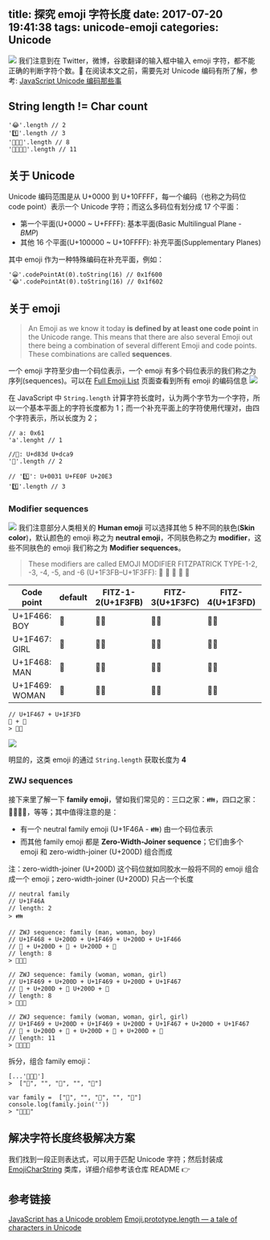 title: 探究 emoji 字符长度
date: 2017-07-20 19:41:38
tags: unicode-emoji
categories: Unicode
---

![](http://7vikhl.com1.z0.glb.clouddn.com/C0E1DEF1-900B-4372-B8CB-B166A1ABBA57.png)
我们注意到在 Twitter，微博，谷歌翻译的输入框中输入 emoji 字符，都不能正确的判断字符个数。🤷‍
在阅读本文之前，需要先对 Unicode 编码有所了解，参考: [JavaScript Unicode 编码那些事](http://objcer.com/2017/05/21/JavaScript-Unicode/)

<!-- more -->

## String length != Char count
```
'😂'.length // 2
'1️⃣'.length // 3
'👨‍👨‍👦'.length // 8
'👨‍👩‍👧‍👦'.length // 11
```

## 关于 Unicode
Unicode 编码范围是从 U+0000 到 U+10FFFF，每一个编码（也称之为码位 code point）表示一个 Unicode 字符；而这么多码位有划分成 17 个平面：
- 第一个平面(U+0000 ~ U+FFFF): 基本平面(Basic Multilingual Plane - *BMP*)
- 其他 16 个平面(U+100000 ~ U+10FFFF): 补充平面(Supplementary Planes)

其中 emoji 作为一种特殊编码在补充平面，例如：
```
'😀'.codePointAt(0).toString(16) // 0x1f600
'😂'.codePointAt(0).toString(16) // 0x1f602
```

## 关于 emoji
> An Emoji as we know it today **is defined by at least one code point** in the Unicode range. This means that there are also several Emoji out there being a combination of several different Emoji and code points. These combinations are called **sequences**.

一个 emoji 字符至少由一个码位表示，一个 emoji 有多个码位表示的我们称之为序列(sequences)。可以在 [Full Emoji List](http://unicode.org/emoji/charts/full-emoji-list.html) 页面查看到所有 emoji 的编码信息
![](http://7vikhl.com1.z0.glb.clouddn.com/5E88BF15-66B7-4A32-9125-B3E019C52E9C.png)

在 JavaScript 中 `String.length` 计算字符长度时，认为两个字节为一个字符，所以一个基本平面上的字符长度都为 1；而一个补充平面上的字符使用代理对，由四个字符表示，所以长度为 2；
```
// a: 0x61
'a'.lenght // 1

//💩: U+d83d U+dca9
'💩'.length // 2

// '1️⃣': U+0031 U+FE0F U+20E3
'1️⃣'.length // 3
```

### Modifier sequences
![](http://7vikhl.com1.z0.glb.clouddn.com/480D3F20-0262-40E4-B7C6-E068A9958692.png)
我们注意部分人类相关的 **Human emoji** 可以选择其他 5 种不同的肤色(**Skin color**)，默认颜色的 emoji 称之为 **neutral emoji**，不同肤色称之为 **modifier**，这些不同肤色的 emoji 我们称之为 **Modifier sequences**。
> These modifiers are called EMOJI MODIFIER FITZPATRICK TYPE-1-2, -3, -4, -5, and -6 (U+1F3FB–U+1F3FF): 🏻 🏼 🏽 🏾 🏿

Code point|	default| FITZ-1-2(U+1F3FB)| FITZ-3(U+1F3FC)| FITZ-4(U+1F3FD)| FITZ-5(U+1F3FE)| FITZ-6(U+1F3FF)
---|---|---|---|---|---|---
U+1F466: BOY|	👦|	👦🏻|	👦🏼|	👦🏽|	👦🏾|	👦🏿
U+1F467: GIRL|	👧|	👧🏻|	👧🏼|	👧🏽|	👧🏾|	👧🏿
U+1F468: MAN|	👨|	👨🏻|	👨🏼|	👨🏽|	👨🏾|	👨🏿
U+1F469: WOMAN| 👩|	👩🏻|	👩🏼|	👩🏽|	👩🏾|	👩🏿

```
// U+1F467 + U+1F3FD
👧 + 🏽
> 👧🏽
```
![](http://7vikhl.com1.z0.glb.clouddn.com/E3F5C223-E3E9-4ECC-AD67-DF09D6D62DD6.png)

明显的，这类 emoji 的通过 `String.length` 获取长度为 **4**

### ZWJ sequences
接下来里了解一下 **family emoji**，譬如我们常见的：三口之家：👪，四口之家：👨‍👩‍👧‍👦，等等；其中值得注意的是：
- 有一个 neutral family emoji (U+1F46A - ‍👪) 由一个码位表示
- 而其他 family emoji 都是 **Zero-Width-Joiner sequence**；它们由多个 emoji 和 zero-width-joiner (U+200D) 组合而成

注：zero-width-joiner (U+200D) 这个码位就如同胶水一般将不同的 emoji 组合成一个 emoji；zero-width-joiner (U+200D) 只占一个长度
```
// neutral family
// U+1F46A
// length: 2
> 👪

// ZWJ sequence: family (man, woman, boy)
// U+1F468 + U+200D + U+1F469 + U+200D + U+1F466
// 👨‍ + U+200D + 👩‍ + U+200D + 👦
// length: 8
> ‍👨‍👩‍👦

// ZWJ sequence: family (woman, woman, girl)
// U+1F469 + U+200D + U+1F469 + U+200D + U+1F467
// 👩‍ + U+200D + 👩‍ U+200D + 👧
// length: 8
> ‍👩‍👩‍👧

// ZWJ sequence: family (woman, woman, girl, girl)
// U+1F469 + U+200D + U+1F469 + U+200D + U+1F467 + U+200D + U+1F467
// 👩‍ + U+200D + 👩‍ + U+200D + 👧‍ + U+200D + 👧
// length: 11
> ‍👩‍👩‍👧‍👧
```

拆分，组合 family emoji：
```
[...'👨‍👩‍👦']
>  ["👨", "‍", "👩", "‍", "👦"]

var family =  ["👨", "‍", "👩", "‍", "👦"]
console.log(family.join(''))
> "👨‍👩‍👦"
```

## 解决字符长度终极解决方案
我们找到一段正则表达式，可以用于匹配 Unicode 字符；然后封装成 [EmojiCharString](https://github.com/YingshanDeng/EmojiCharString) 类库，详细介绍参考该仓库 README 👉


## 参考链接
[JavaScript has a Unicode problem](https://mathiasbynens.be/notes/javascript-unicode)
[Emoji.prototype.length — a tale of characters in Unicode](https://www.contentful.com/blog/2016/12/06/unicode-javascript-and-the-emoji-family/)